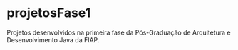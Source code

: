# projetosFase1
Projetos desenvolvidos na primeira fase da Pós-Graduação de Arquitetura e Desenvolvimento Java da FIAP.
